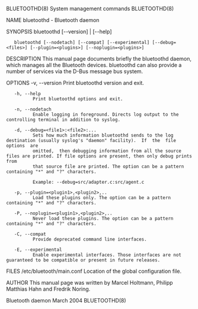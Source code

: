 BLUETOOTHD(8)                                               System management commands                                               BLUETOOTHD(8)

NAME
       bluetoothd - Bluetooth daemon

SYNOPSIS
       bluetoothd [--version] | [--help]

       bluetoothd [--nodetach] [--compat] [--experimental] [--debug=<files>] [--plugin=<plugins>] [--noplugin=<plugins>]

DESCRIPTION
       This manual page documents briefly the bluetoothd daemon, which manages all the Bluetooth devices.  bluetoothd can also provide a number of
       services via the D-Bus message bus system.

OPTIONS
       -v, --version
              Print bluetoothd version and exit.

       -h, --help
              Print bluetoothd options and exit.

       -n, --nodetach
              Enable logging in foreground. Directs log output to the controlling terminal in addition to syslog.

       -d, --debug=<file1>:<file2>:...
              Sets how much information bluetoothd sends to the log destination (usually syslog's "daemon" facility).  If  the  file  options  are
              omitted,  then debugging information from all the source files are printed. If file options are present, then only debug prints from
              that source file are printed. The option can be a pattern containing "*" and "?" characters.

              Example: --debug=src/adapter.c:src/agent.c

       -p, --plugin=<plugin1>,<plugin2>,..
              Load these plugins only. The option can be a pattern containing "*" and "?" characters.

       -P, --noplugin=<plugin1>,<plugin2>,..
              Never load these plugins. The option can be a pattern containing "*" and "?" characters.

       -C, --compat
              Provide deprecated command line interfaces.

       -E, --experimental
              Enable experimental interfaces. Those interfaces are not guaranteed to be compatible or present in future releases.

FILES
       /etc/bluetooth/main.conf
              Location of the global configuration file.

AUTHOR
       This manual page was written by Marcel Holtmann, Philipp Matthias Hahn and Fredrik Noring.

Bluetooth daemon                                                    March 2004                                                       BLUETOOTHD(8)
